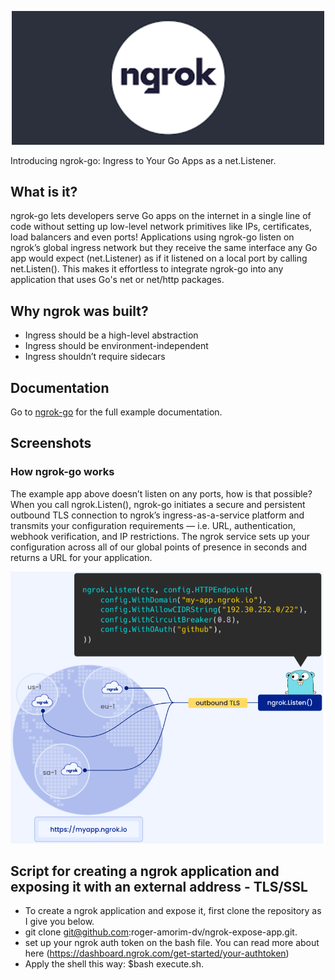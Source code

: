 <p align="center">
  <img width="500" src="images/ngrok-logo.png">
</p>

Introducing ngrok-go: Ingress to Your Go Apps as a net.Listener.

## What is it?

ngrok-go lets developers serve Go apps on the internet in a single line of code without setting up low-level network primitives like IPs, certificates, load balancers and even ports! Applications using ngrok-go listen on ngrok’s global ingress network but they receive the same interface any Go app would expect (net.Listener) as if it listened on a local port by calling net.Listen(). This makes it effortless to integrate ngrok-go into any application that uses Go's net or net/http packages.
 
## Why ngrok was built? 

* Ingress should be a high-level abstraction
* Ingress should be environment-independent
* Ingress shouldn’t require sidecars


## Documentation

Go to [ngrok-go](https://ngrok.com/blog-post/ngrok-go) for the full example documentation.

## Screenshots

### How ngrok-go works

The example app above doesn’t listen on any ports, how is that possible? When you call ngrok.Listen(), ngrok-go initiates a secure and persistent outbound TLS connection to ngrok’s ingress-as-a-service platform and transmits your configuration requirements — i.e. URL, authentication, webhook verification, and IP restrictions. The ngrok service sets up your configuration across all of our global points of presence in seconds and returns a URL for your application.

![module edition view](images/ngrok-go-works.png)

## Script for creating a ngrok application and exposing it with an external address - TLS/SSL

*  To create a ngrok application and expose it, first clone the repository as I give you below.
*  git clone git@github.com:roger-amorim-dv/ngrok-expose-app.git.
*  set up your ngrok auth token on the bash file. You can read more about here (https://dashboard.ngrok.com/get-started/your-authtoken)
*  Apply the shell this way: $bash execute.sh.
